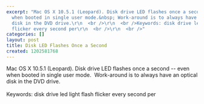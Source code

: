 ```yaml
---
excerpt: "Mac OS X 10.5.1 (Leopard). Disk drive LED flashes once a second -- even
  when booted in single user mode.&nbsp; Work-around is to always have an optical
  disk in the DVD drive.\r\n  <br />\r\n  <br />Keywords: disk drive led light flash
  flicker every second per\r\n  <br />\r\n  <br />"
categories: []
layout: post
title: Disk LED Flashes Once a Second
created: 1202581768
---
```

Mac OS X 10.5.1 (Leopard). Disk drive LED flashes once a second -- even when booted in single user mode.&nbsp; Work-around is to always have an optical disk in the DVD drive.
  <br />
  <br />Keywords: disk drive led light flash flicker every second per
  <br />
  <br />
